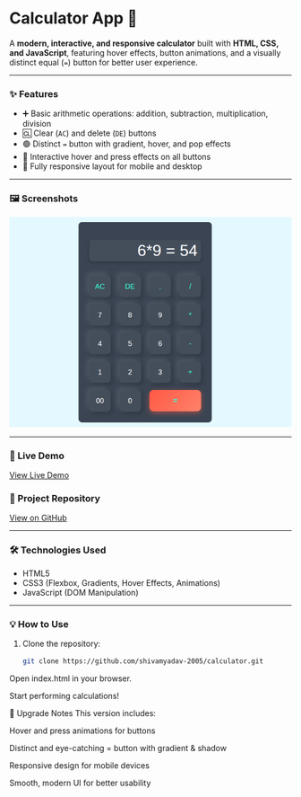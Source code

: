 # Calculator App 🧮

A **modern, interactive, and responsive calculator** built with **HTML, CSS, and JavaScript**, featuring hover effects, button animations, and a visually distinct equal (`=`) button for better user experience.

---

### ✨ Features
- ➕ Basic arithmetic operations: addition, subtraction, multiplication, division  
- 🆑 Clear (`AC`) and delete (`DE`) buttons  
- 🟢 Distinct `=` button with gradient, hover, and pop effects  
- 🎨 Interactive hover and press effects on all buttons  
- 📱 Fully responsive layout for mobile and desktop  

---

### 🖼 Screenshots
![Calculator App Screenshot](images/calculator.png)

---

### 🚀 Live Demo
[View Live Demo](https://shivamyadav-2005.github.io/calculator/)

### 📂 Project Repository
[View on GitHub](https://github.com/shivamyadav-2005/calculator)

---

### 🛠️ Technologies Used
- HTML5  
- CSS3 (Flexbox, Gradients, Hover Effects, Animations)  
- JavaScript (DOM Manipulation)  

---

### 💡 How to Use
1. Clone the repository:  
   ```bash
   git clone https://github.com/shivamyadav-2005/calculator.git
Open index.html in your browser.

Start performing calculations!

🌟 Upgrade Notes
This version includes:

Hover and press animations for buttons

Distinct and eye-catching = button with gradient & shadow

Responsive design for mobile devices

Smooth, modern UI for better usability
